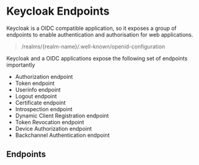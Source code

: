 # Keycloak Endpoints

Keycloak is a OIDC compatible application, so it exposes a group of endpoints to enable authentication and authorisation for web applications.

> /realms/{realm-name}/.well-known/openid-configuration

Keycloak and a OIDC applications expose the following set of endpoints importantly

- Authorization endpoint
- Token endpoint
- Userinfo endpoint
- Logout endpoint
- Certificate endpoint
- Introspection endpoint
- Dynamic Client Registration endpoint
- Token Revocation endpoint
- Device Authorization endpoint
- Backchannel Authentication endpoint

## Endpoints
